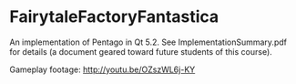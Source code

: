 FairytaleFactoryFantastica
==========================
An implementation of Pentago in Qt 5.2. See ImplementationSummary.pdf for details (a document geared toward future students of this course).

Gameplay footage: http://youtu.be/OZszWL6j-KY
